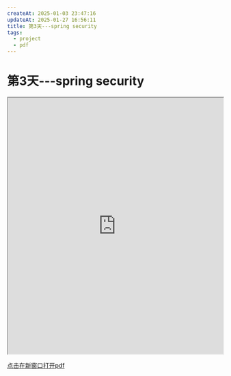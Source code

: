 ```yaml
---
createAt: 2025-01-03 23:47:16
updateAt: 2025-01-27 16:56:11
title: 第3天---spring security
tags:
  - project
  - pdf
---
```


# 第3天---spring security

<iframe src="https://ryanjoy.top/blog/project/%E5%9F%BA%E4%BA%8Evue+springboot%E7%9A%84%E8%B5%84%E4%BA%A7%E7%AE%A1%E7%90%86%E7%B3%BB%E7%BB%9F/%E7%AC%AC3%E5%A4%A9---spring%20security.pdf" width="100%" height="600px"></iframe>

[点击在新窗口打开pdf](/blog/project/基于vue+springboot的资产管理系统/第3天---spring%20security.pdf)
